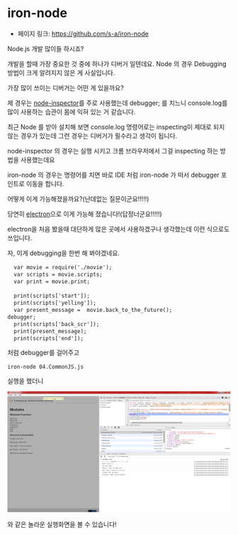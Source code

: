 # iron-node

- 페이지 링크: https://github.com/s-a/iron-node

Node.js 개발 많이들 하시죠?

개발을 할때 가장 중요한 것 중에 하나가 디버거 일텐데요. Node 의 경우 Debugging 방법이 크게 알려지지 않은 게 사실입니다.

가장 많이 쓰이는 디버거는 어떤 게 있을까요?

제 경우는 [node-inspector](https://github.com/node-inspector/node-inspector)를 주로 사용했는데
debugger; 를 치느니 console.log를 많이 사용하는 습관이 몸에 익혀 있는 거 같습니다.

최근 Node 를 받아 설치해 보면 console.log 명령어로는 inspecting이 제대로 되지 않는 경우가 있는데
그런 경우는 디버거가 필수라고 생각이 됩니다.

node-inspector 의 경우는 실행 시키고 크롬 브라우저에서 그걸 inspecting 하는 방법을 사용했는데요

iron-node 의 경우는 명령어를 치면 바로 IDE 처럼 iron-node 가 떠서 debugger 포인트로 이동을 합니다.

어떻게 이게 가능해졌을까요?(난데없는 질문이군요!!!!!)

당연히 [electron](http://electron.atom.io/)으로 이게 가능해 졌습니다!(답정너군요!!!!!)

electron을 처음 봤을때 대단하게 많은 곳에서 사용하겠구나 생각했는데 이런 식으로도 쓰입니다.

자, 이게 debugging을 한번 해 봐야겠네요.

```
  var movie = require('./movie');
  var scripts = movie.scripts;
  var print = movie.print;

  print(scripts['start']);
  print(scripts['yelling']);
  var present_message =  movie.back_to_the_future();
debugger;
  print(scripts['back_scr']);
  print(present_message);
  print(scripts['end']);
```

처럼 debugger를 걸어주고

```
iron-node 04.CommonJS.js
```

실행을 했더니

![그림](../img/20150810-iron-debugger.png)

와 같은 놀라운 실행화면을 볼 수 있습니다!
